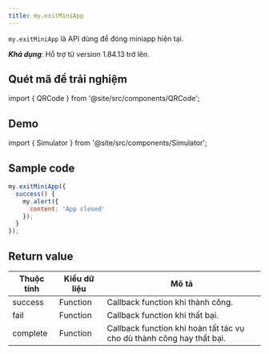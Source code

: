 ```yaml
---
title: my.exitMiniApp
---
```


`my.exitMiniApp` là API dùng để đóng miniapp hiện tại.

**_Khả dụng_**: Hỗ trợ từ version 1.84.13 trở lên.

## Quét mã để trải nghiệm

import { QRCode } from '@site/src/components/QRCode';

<QRCode page="pages/api/navigator/index" />

## Demo

import { Simulator } from '@site/src/components/Simulator';

<Simulator page="pages/api/navigator/index" />

## Sample code

```js
my.exitMiniApp({
  success() {
    my.alert({
      content: 'App closed'
    });
  }
});
```

## Return value

| Thuộc tính | Kiểu dữ liệu | Mô tả                                                                 |
| ---------- | ------------ | --------------------------------------------------------------------- |
| success    | Function     | Callback function khi thành công.                                     |
| fail       | Function     | Callback function khi thất bại.                                       |
| complete   | Function     | Callback function khi hoàn tất tác vụ cho dù thành công hay thất bại. |
